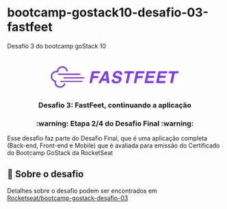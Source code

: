 # bootcamp-gostack10-desafio-03-fastfeet
 Desafio 3 do bootcamp goStack 10

<h1 align="center">
  <img alt="Fastfeet" title="Fastfeet" src="logo.png" width="300px" />
</h1>

<h3 align="center">
  Desafio 3: FastFeet, continuando a aplicação
</h3>

<h3 align="center">
  :warning: Etapa 2/4 do Desafio Final :warning:
</h3>

<p>Esse desafio faz parte do Desafio Final, que é uma aplicação completa (Back-end, Front-end e Mobile) que é avaliada para emissão do Certificado do Bootcamp GoStack da RocketSeat</p>


## :rocket: Sobre o desafio

Detalhes sobre o desafio podem ser encontrados em [Rocketseat/bootcamp-gostack-desafio-03](https://github.com/Rocketseat/bootcamp-gostack-desafio-03)
